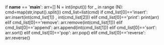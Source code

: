 if __name__ == '__main__':
    arr=[]
    N = int(input())
    for _ in range (N):
        cmd=map(str,input().split())
        cmd_list=list(cmd)
        if cmd_list[0]=='insert':
            arr.insert(int(cmd_list[1]) , int(cmd_list[2]))
        elif cmd_list[0]=='print':
            print(arr)
        elif cmd_list[0]=='remove':
            arr.remove(int(cmd_list[1]))
        elif cmd_list[0]=='append':
            arr.append(int(cmd_list[1]))
        elif cmd_list[0]=='sort':
            arr.sort()
        elif cmd_list[0]=='pop':
            arr.pop()
        elif cmd_list[0]=='reverse':
            arr.reverse()
